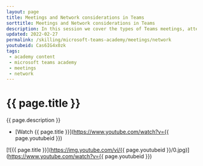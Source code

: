 ```yaml
---
layout: page
title: Meetings and Network considerations in Teams
sorttitle: Meetings and Network considerations in Teams
description: In this session we cover the types of Teams meetings, attendees and client pre-requisites, and network considerations and optimizations for Teams meetings.
updated: 2022-02-27
permalink: /skilling/microsoft-teams-academy/meetings/network
youtubeid: Cas6IG4x0zk
tags: 
 - academy content
 - microsoft teams academy
 - meetings
 - network
---
```


# {{ page.title }}

{{ page.description }}

* [Watch {{ page.title }}](https://www.youtube.com/watch?v={{ page.youtubeid }})

[![{{ page.title }}](https://img.youtube.com/vi/{{ page.youtubeid }}/0.jpg)](https://www.youtube.com/watch?v={{ page.youtubeid }})